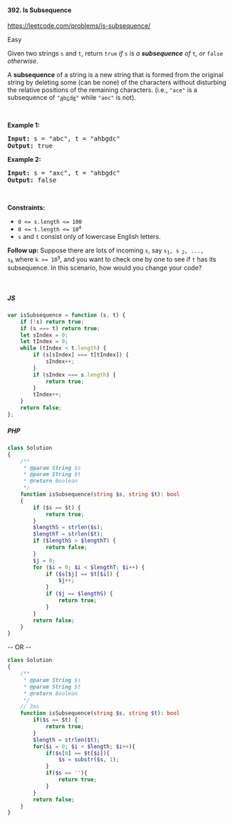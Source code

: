#### 392. Is Subsequence

https://leetcode.com/problems/is-subsequence/

Easy

<p>Given two strings <code>s</code> and <code>t</code>, return <code>true</code><em> if </em><code>s</code><em> is a <strong>subsequence</strong> of </em><code>t</code><em>, or </em><code>false</code><em> otherwise</em>.</p>

<p>A <strong>subsequence</strong> of a string is a new string that is formed from the original string by deleting some (can be none) of the characters without disturbing the relative positions of the remaining characters. (i.e., <code>"ace"</code> is a subsequence of <code>"<u>a</u>b<u>c</u>d<u>e</u>"</code> while <code>"aec"</code> is not).</p>

<p>&nbsp;</p>
<p><strong class="example">Example 1:</strong></p>
<pre><strong>Input:</strong> s = "abc", t = "ahbgdc"
<strong>Output:</strong> true
</pre><p><strong class="example">Example 2:</strong></p>
<pre><strong>Input:</strong> s = "axc", t = "ahbgdc"
<strong>Output:</strong> false
</pre>
<p>&nbsp;</p>
<p><strong>Constraints:</strong></p>

<ul>
	<li><code>0 &lt;= s.length &lt;= 100</code></li>
	<li><code>0 &lt;= t.length &lt;= 10<sup>4</sup></code></li>
	<li><code>s</code> and <code>t</code> consist only of lowercase English letters.</li>
</ul>

<strong>Follow up:</strong> Suppose there are lots of incoming <code>s</code>, say <code>s<sub>1</sub>, s<sub>
2</sub>, ..., s<sub>k</sub></code> where <code>k &gt;= 10<sup>9</sup></code>, and you want to check one by one to see
if <code>t</code> has its subsequence. In this scenario, how would you change your code?

<p>&nbsp;</p>

##### JS

```javascript
var isSubsequence = function (s, t) {
    if (!s) return true;
    if (s === t) return true;
    let sIndex = 0;
    let tIndex = 0;
    while (tIndex < t.length) {
        if (s[sIndex] === t[tIndex]) {
            sIndex++;
        }
        if (sIndex === s.length) {
            return true;
        }
        tIndex++;
    }
    return false;
};
```

##### PHP

```php
class Solution
{
    /**
     * @param String $s
     * @param String $t
     * @return Boolean
     */
    function isSubsequence(string $s, string $t): bool
    {
        if ($s == $t) {
            return true;
        }
        $lengthS = strlen($s);
        $lengthT = strlen($t);
        if ($lengthS > $lengthT) {
            return false;
        }
        $j = 0;
        for ($i = 0; $i < $lengthT; $i++) {
            if ($s[$j] == $t[$i]) {
                $j++;
            }
            if ($j == $lengthS) {
                return true;
            }
        }
        return false;
    }
}
```

-- OR --

```php
class Solution
{
    /**
     * @param String $s
     * @param String $t
     * @return Boolean
     */
    // 3ms
    function isSubsequence(string $s, string $t): bool
        if($s == $t) {
            return true;
        }
        $length = strlen($t);
        for($i = 0; $i < $length; $i++){
            if($s[0] == $t[$i]){
                $s = substr($s, 1);
            }
            if($s == ''){
                return true;
            }
        }
        return false;
    }
}
```